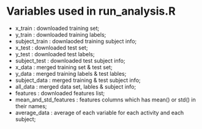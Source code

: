 # Variables used in run_analysis.R


- x_train : downloaded training set;
- y_train : downloaded training labels;
- subject_train : downlaoded training subject info;
- x_test : downloaded test set;
- y_test : downloaded test labels;
- subject_test : downloaded test subject info;
- x_data : merged training set & test set;
- y_data : merged training labels & test lables;
- subject_data : merged training & test subject info;
- all_data : merged data set, lables & subject info;
- features : downloaded features list;
- mean_and_std_features : features columns which has mean() or std() in their names;
- average_data : average of each variable for each activity and each subject;
